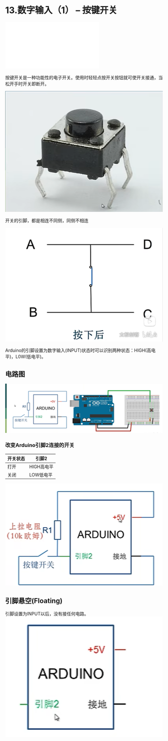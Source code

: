 # 13.数字输入（1） – 按键开关

<iframe src="//player.bilibili.com/player.html?aid=52628485&bvid=BV164411J7GE&cid=92096747&page=14" scrolling="no" border="0" frameborder="no" framespacing="0" allowfullscreen="true"> </iframe>

按键开关是一种功能性的电子开关。使用时轻轻点按开关按钮就可使开关接通，当松开手时开关即断开。

<img src="\ico\13_1.png">

开关的引脚，都是相连不同侧，同侧不相连

<img src="\ico\p13_2.png">

Arduino的引脚设置为数字输入(INPUT)状态时可以识别两种状态：HIGH(高电平)，L0W(低电平)。

## 电路图

<img src="\ico\p13_3.png">

### 改变Arduino引脚2连接的开关


| 开关状态 | 引脚2      |
| -------- | ---------- |
| 打开     | HIGH高电平 |
| 关闭     | LOW低电平  |

<img src="\ico\p13_4.png">

## 引脚悬空(Floating)

引脚设置为INPUT以后，没有接任何电路。
<img src="\ico\p13_5.png">

